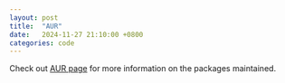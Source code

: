 ```yaml
---
layout: post
title:  "AUR"
date:   2024-11-27 21:10:00 +0800
categories: code
---
```

Check out [AUR page](https://aur.archlinux.org/packages/?SeB=m&K=stevezxc) for more information on the packages maintained.